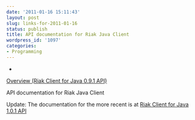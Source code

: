 ```yaml
---
date: '2011-01-16 15:11:43'
layout: post
slug: links-for-2011-01-16
status: publish
title: API documentation for Riak Java Client
wordpress_id: '1097'
categories:
- Programming
---
```


  *


[Overview (Riak Client for Java 0.9.1 API)](http://www.jarvana.com/jarvana/view/com/basho/riak/riak-client/0.9.1/riak-client-0.9.1-javadoc.jar!/overview-summary.html)


API documentation for Riak Java Client


Update: The documentation for the more recent is at [Riak Client for Java 1.0.1 API](http://www.jarvana.com/jarvana/view/com/basho/riak/riak-client/1.0.1/riak-client-1.0.1-javadoc.jar!/overview-summary.html)
